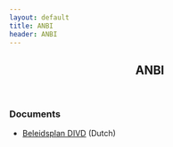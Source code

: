```yaml
---
layout: default
title: ANBI
header: ANBI
---
```

<header>
	<h2>ANBI</h2>
</header>

### Documents

* [Beleidsplan DIVD](/uploads/Beleidsplan-DIVD-v27-12-2021.pdf) (Dutch)


